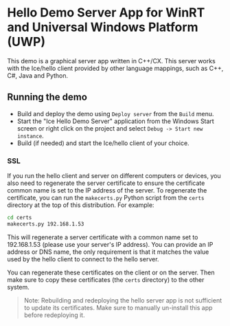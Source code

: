# Hello Demo Server App for WinRT and Universal Windows Platform (UWP)

This demo is a graphical server app written in C++/CX. This server
works with the Ice/hello client provided by other language mappings,
such as C++, C#, Java and Python.

## Running the demo

* Build and deploy the demo using `Deploy server` from the `Build` menu.
* Start the "Ice Hello Demo Server" application from the Windows Start screen
or right click on the project and select `Debug -> Start new instance`.
* Build (if needed) and start the Ice/hello client of your choice.

### SSL

If you run the hello client and server on different computers or devices,
you also need to regenerate the server certificate to ensure the 
certificate common name is set to the IP address of the server. To 
regenerate the certificate, you can run the `makecerts.py` Python script 
from the `certs` directory at the top of this distribution. For example:

```bash
cd certs
makecerts.py 192.168.1.53
```

This will regenerate a server certificate with a common name set to
192.168.1.53 (please use your server's IP address). You can provide an IP address
or DNS name, the only requirement is that it matches the value used by the
hello client to connect to the hello server.

You can regenerate these certificates on the client or on the server. Then
make sure to copy these certificates (the `certs` directory) to the other system. 

 > Note: Rebuilding and redeploying the hello server app is not sufficient to
 > update its certificates. Make sure to manually un-install this app before
 > redeploying it.
